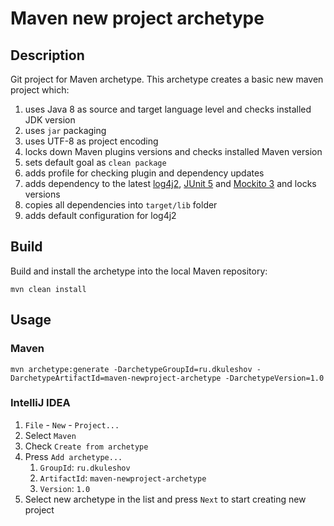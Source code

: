 # Maven new project archetype

## Description

Git project for Maven archetype. This archetype creates a basic new maven project which:

1. uses Java 8 as source and target language level and checks installed JDK version
1. uses `jar` packaging
1. uses UTF-8 as project encoding
1. locks down Maven plugins versions and checks installed Maven version
1. sets default goal as `clean package`
1. adds profile for checking plugin and dependency updates
1. adds dependency to the latest [log4j2][1], [JUnit 5][2] and [Mockito 3][3] and locks versions
1. copies all dependencies into `target/lib` folder
1. adds default configuration for log4j2

## Build

Build and install the archetype into the local Maven repository:

```shell
mvn clean install
```

## Usage

### Maven

```shell
mvn archetype:generate -DarchetypeGroupId=ru.dkuleshov -DarchetypeArtifactId=maven-newproject-archetype -DarchetypeVersion=1.0
```

### IntelliJ IDEA

1. `File` - `New` - `Project...`
1. Select `Maven`
1. Check `Create from archetype`
1. Press `Add archetype...`
   1. `GroupId`: `ru.dkuleshov`
   1. `ArtifactId`: `maven-newproject-archetype`
   1. `Version`: `1.0`
1. Select new archetype in the list and press `Next` to start creating new project

[1]: https://logging.apache.org/log4j/2.x/

[2]: https://junit.org/junit5/

[3]: https://site.mockito.org/
